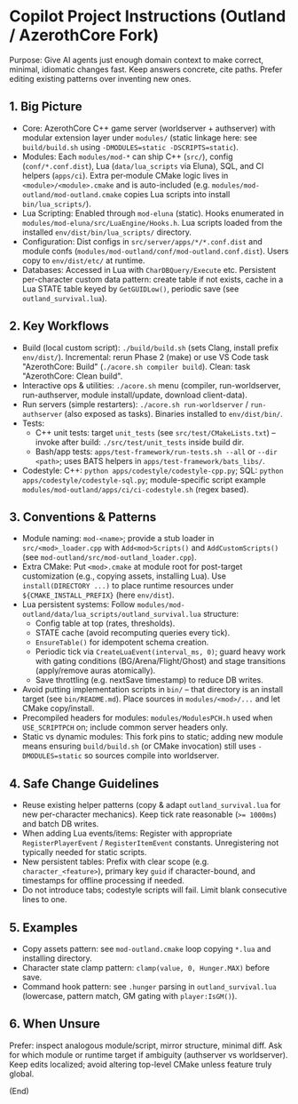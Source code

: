 # Copilot Project Instructions (Outland / AzerothCore Fork)

Purpose: Give AI agents just enough domain context to make correct, minimal, idiomatic changes fast. Keep answers concrete, cite paths. Prefer editing existing patterns over inventing new ones.

## 1. Big Picture
- Core: AzerothCore C++ game server (worldserver + authserver) with modular extension layer under `modules/` (static linkage here: see `build/build.sh` using `-DMODULES=static -DSCRIPTS=static`).
- Modules: Each `modules/mod-*` can ship C++ (`src/`), config (`conf/*.conf.dist`), Lua (`data/lua_scripts` via Eluna), SQL, and CI helpers (`apps/ci`). Extra per‑module CMake logic lives in `<module>/<module>.cmake` and is auto-included (e.g. `modules/mod-outland/mod-outland.cmake` copies Lua scripts into install `bin/lua_scripts/`).
- Lua Scripting: Enabled through `mod-eluna` (static). Hooks enumerated in `modules/mod-eluna/src/LuaEngine/Hooks.h`. Lua scripts loaded from the installed `env/dist/bin/lua_scripts/` directory.
- Configuration: Dist configs in `src/server/apps/*/*.conf.dist` and module confs (`modules/mod-outland/conf/mod-outland.conf.dist`). Users copy to `env/dist/etc/` at runtime.
- Databases: Accessed in Lua with `CharDBQuery/Execute` etc. Persistent per-character custom data pattern: create table if not exists, cache in a Lua STATE table keyed by `GetGUIDLow()`, periodic save (see `outland_survival.lua`).

## 2. Key Workflows
- Build (local custom script): `./build/build.sh` (sets Clang, install prefix `env/dist/`). Incremental: rerun Phase 2 (make) or use VS Code task "AzerothCore: Build" (`./acore.sh compiler build`). Clean: task "AzerothCore: Clean build".
- Interactive ops & utilities: `./acore.sh` menu (compiler, run-worldserver, run-authserver, module install/update, download client-data).
- Run servers (simple restarters): `./acore.sh run-worldserver` / `run-authserver` (also exposed as tasks). Binaries installed to `env/dist/bin/`.
- Tests:
  * C++ unit tests: target `unit_tests` (see `src/test/CMakeLists.txt`) – invoke after build: `./src/test/unit_tests` inside build dir.
  * Bash/app tests: `apps/test-framework/run-tests.sh --all` or `--dir <path>`; uses BATS helpers in `apps/test-framework/bats_libs/`.
- Codestyle: C++: `python apps/codestyle/codestyle-cpp.py`; SQL: `python apps/codestyle/codestyle-sql.py`; module-specific script example `modules/mod-outland/apps/ci/ci-codestyle.sh` (regex based).

## 3. Conventions & Patterns
- Module naming: `mod-<name>`; provide a stub loader in `src/<mod>_loader.cpp` with `Add<mod>Scripts()` and `AddCustomScripts()` (see `mod-outland/src/mod-outland_loader.cpp`).
- Extra CMake: Put `<mod>.cmake` at module root for post-target customization (e.g., copying assets, installing Lua). Use `install(DIRECTORY ...)` to place runtime resources under `${CMAKE_INSTALL_PREFIX}` (here `env/dist`).
- Lua persistent systems: Follow `modules/mod-outland/data/lua_scripts/outland_survival.lua` structure:
  * Config table at top (rates, thresholds).
  * STATE cache (avoid recomputing queries every tick).
  * `EnsureTable()` for idempotent schema creation.
  * Periodic tick via `CreateLuaEvent(interval_ms, 0)`; guard heavy work with gating conditions (BG/Arena/Flight/Ghost) and stage transitions (apply/remove auras atomically).
  * Save throttling (e.g. nextSave timestamp) to reduce DB writes.
- Avoid putting implementation scripts in `bin/` – that directory is an install target (see `bin/README.md`). Place sources in `modules/<mod>/...` and let CMake copy/install.
- Precompiled headers for modules: `modules/ModulesPCH.h` used when `USE_SCRIPTPCH` on; include common server headers only.
- Static vs dynamic modules: This fork pins to static; adding new module means ensuring `build/build.sh` (or CMake invocation) still uses `-DMODULES=static` so sources compile into worldserver.

## 4. Safe Change Guidelines
- Reuse existing helper patterns (copy & adapt `outland_survival.lua` for new per-character mechanics). Keep tick rate reasonable (`>= 1000ms`) and batch DB writes.
- When adding Lua events/items: Register with appropriate `RegisterPlayerEvent` / `RegisterItemEvent` constants. Unregistering not typically needed for static scripts.
- New persistent tables: Prefix with clear scope (e.g. `character_<feature>`), primary key `guid` if character-bound, and timestamps for offline processing if needed.
- Do not introduce tabs; codestyle scripts will fail. Limit blank consecutive lines to one.

## 5. Examples
- Copy assets pattern: see `mod-outland.cmake` loop copying `*.lua` and installing directory.
- Character state clamp pattern: `clamp(value, 0, Hunger.MAX)` before save.
- Command hook pattern: see `.hunger` parsing in `outland_survival.lua` (lowercase, pattern match, GM gating with `player:IsGM()`).

## 6. When Unsure
Prefer: inspect analogous module/script, mirror structure, minimal diff. Ask for which module or runtime target if ambiguity (authserver vs worldserver). Keep edits localized; avoid altering top-level CMake unless feature truly global.

(End)
